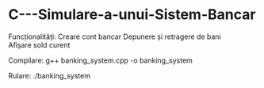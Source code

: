 # C---Simulare-a-unui-Sistem-Bancar
Funcționalități:  Creare cont bancar
Depunere și retragere de bani  
Afișare sold curent


Compilare: g++ banking_system.cpp -o banking_system

Rulare: ./banking_system
